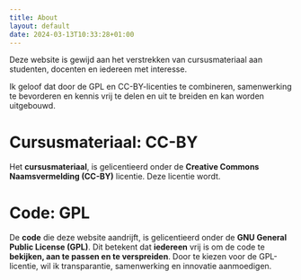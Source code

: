 ```yaml
---
title: About
layout: default
date: 2024-03-13T10:33:28+01:00
---
```


Deze website is gewijd aan het verstrekken van cursusmateriaal aan studenten, docenten en iedereen met interesse.

Ik geloof dat door de GPL en CC-BY-licenties te combineren, samenwerking te bevorderen en kennis vrij te delen en uit te breiden en kan worden uitgebouwd.

# Cursusmateriaal: CC-BY
Het **cursusmateriaal**, is gelicentieerd onder de **Creative Commons Naamsvermelding (CC-BY)** licentie. Deze licentie wordt. 

# Code: GPL
De **code** die deze website aandrijft, is gelicentieerd onder de **GNU General Public License (GPL)**. Dit betekent dat **iedereen** vrij is om de code te **bekijken, aan te passen en te verspreiden**. Door te kiezen voor de GPL-licentie, wil ik transparantie, samenwerking en innovatie aanmoedigen.